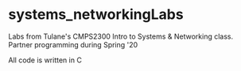 # systems_networkingLabs
Labs from Tulane's CMPS2300 Intro to Systems &amp; Networking class. Partner programming during Spring '20

All code is written in C
